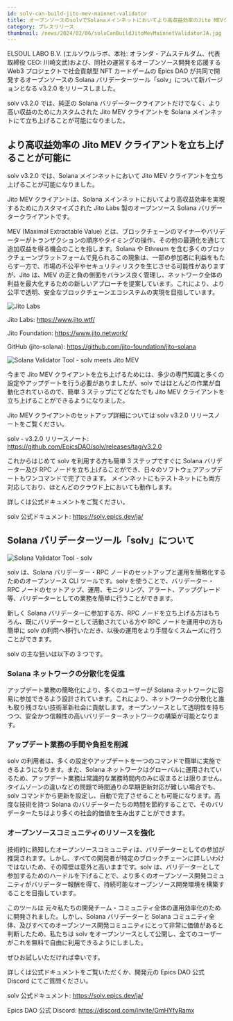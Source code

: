 ```yaml
---
id: solv-can-build-jito-mev-mainnet-validator
title: オープンソースのsolvでSolanaメインネットにおいてより高収益効率のJito MEVクライアントをビルド可能に
category: プレスリリース
thumbnail: /news/2024/02/06/solvCanBuildJitoMevMainnetValidatorJA.jpg
---
```


ELSOUL LABO B.V. (エルソウルラボ、本社: オランダ・アムステルダム、代表取締役 CEO: 川崎文武)および、同社の運営するオープンソース開発を応援する Web3 プロジェクトで社会貢献型 NFT カードゲームの Epics DAO が共同で開発するオープンソースの Solana バリデーターツール「solv」について新バージョンとなる v3.2.0 をリリースしました。

solv v3.2.0 では、純正の Solana バリデータークライアントだけでなく、より高い収益のためにカスタムされた Jito MEV クライアントを Solana メインネットにて立ち上げることが可能になりました。

## より高収益効率の Jito MEV クライアントを立ち上げることが可能に

solv v3.2.0 では、Solana メインネットにおいて Jito MEV クライアントを立ち上げることが可能になりました。

Jito MEV クライアントは、Solana メインネットにおいてより高収益効率を実現するためにカスタマイズされた Jito Labs 製のオープンソース Solana バリデータークライアントです。

MEV (Maximal Extractable Value) とは、ブロックチェーンのマイナーやバリデーターがトランザクションの順序やタイミングの操作、その他の最適化を通じて追加収益を得る機会のことを指します。Solana や Ethreum を含む多くのブロックチェーンプラットフォームで見られるこの現象は、一部の参加者に利益をもたらす一方で、市場の不公平やセキュリティリスクを生じさせる可能性がありますが、Jito は、MEV の正と負の側面をバランス良く管理し、ネットワーク全体の利益を最大化するための新しいアプローチを提案しています。これにより、より公平で透明、安全なブロックチェーンエコシステムの実現を目指しています。

![Jito Labs](/news/2024/02/06/JitoLabsTop.jpg)

Jito Labs: https://www.jito.wtf/

Jito Foundation: https://www.jito.network/

GitHub (jito-solana): https://github.com/jito-foundation/jito-solana

![Solana Validator Tool - solv meets Jito MEV](/news/2024/02/06/solvJitoConsole.png)

今まで Jito MEV クライアントを立ち上げるためには、多少の専門知識と多くの設定やアップデートを行う必要がありましたが、solv ではほとんどの作業が自動化されているので、簡単 3 ステップにてどなたでも Jito MEV クライアントを立ち上げることができるようになりました。

Jito MEV クライアントのセットアップ詳細については solv v3.2.0 リリースノートをご覧ください。

solv - v3.2.0 リリースノート: https://github.com/EpicsDAO/solv/releases/tag/v3.2.0

これからはじめて solv を利用する方も簡単 3 ステップですぐに Solana バリデーター及び RPC ノードを立ち上げることができ、日々のソフトウェアアップデートもワンコマンドで完了できます。
メインネットにもテストネットにも両方対応しており、ほとんどのクラウド上においても動作します。

詳しくは公式ドキュメントをご覧ください。

solv 公式ドキュメント: https://solv.epics.dev/ja/

## Solana バリデーターツール「solv」について

![Solana Validator Tool - solv](/news/2024/01/23/solv3ja.jpg)

solv は、Solana バリデーター・RPC ノードのセットアップと運用を簡略化するためのオープンソース CLI ツールです。solv を使うことで、バリデーター・RPC ノードのセットアップ、運用、モニタリング、アラート、アップグレード等、バリデーターとしての業務を簡単に行うことができます。

新しく Solana バリデーターに参加する方、RPC ノードを立ち上げる方はもちろん、既にバリデーターとして活動されている方や RPC ノードを運用中の方も簡単に solv の利用へ移行いただき、以後の運用をより手間なくスムーズに行うことができます。

solv の主な狙いは以下の 3 つです。

### Solana ネットワークの分散化を促進

アップデート業務の簡略化により、多くのユーザーが Solana ネットワークに容易に参加できるよう設計されています。これにより、ネットワークの分散化と誰も取り残さない技術革新社会に貢献します。オープンソースとして透明性を持ちつつ、安全かつ信頼性の高いバリデーターネットワークの構築が可能となります。

### アップデート業務の手間や負担を削減

solv の利用者は、多くの設定やアップデートを一つのコマンドで簡単に実施できるようになります。また、Solana ネットワークはグローバルに運用されているため、アップデート業務は常識的な業務時間内のみに収まるとは限りません。タイムゾーンの違いなどの問題で時間通りの早期更新対応が難しい場合でも、solv コマンドから更新を設定し、自動で完了させることも可能になります。高度な技術を持つ Solana のバリデーターたちの時間を節約することで、そのバリデーターたちはより多くの社会的価値を生み出すことができます。

### オープンソースコミュニティのリソースを強化

技術的に熟知したオープンソースコミュニティは、バリデーターとしての参加が推奨されます。しかし、すべての開発者が特定のブロックチェーンに詳しいわけではないため、その障壁は意外と高いままです。solv は、バリデーターとして参加するためのハードルを下げることで、より多くのオープンソース開発コミュニティがバリデーター報酬を得て、持続可能なオープンソース開発環境を構築することを目指しています。

このツールは 元々私たちの開発チーム・コミュニティ全体の運用効率化のために開発されました。しかし、Solana バリデーターと Solana コミュニティ全体、及びすべてのオープンソース開発コミュニティにとって非常に価値があると判断したため、私たちは solv をオープンソースとして公開し、全てのユーザーがこれを無料で自由に利用できるようにしました。

ぜひお試しいただければ幸いです。

詳しくは公式ドキュメントをご覧いただくか、開発元の Epics DAO 公式 Discord にてご質問ください。

solv 公式ドキュメント: https://solv.epics.dev/ja/

Epics DAO 公式 Discord: https://discord.com/invite/GmHYfyRamx

